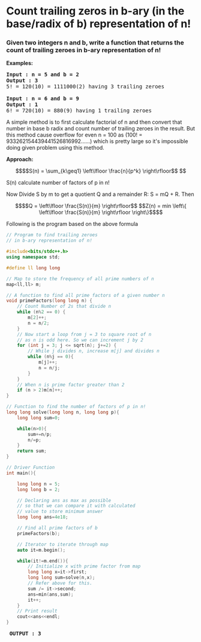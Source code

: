 # Count trailing zeros in b-ary (in the base/radix of b) representation of n!

### Given two integers n and b, write a function that returns the count of trailing zeroes in b-ary representation of n!

**Examples:**

<pre>
<strong>Input : n = 5 and b = 2</strong> 
<strong>Output : 3</strong>
5! = 120(10) = 1111000(2) having 3 trailing zeroes

<strong>Input : n = 6 and b = 9</strong>
<strong>Output : 1</strong>
6! = 720(10) = 880(9) having 1 trailing zeroes
</pre>

A simple method is to first calculate factorial of n and then convert that number in base b radix and count number of trailing zeroes in the result.
But this method cause overflow for even n = 100 as 
(100! = 933262154439441526816992......) which is pretty large so it's impossible doing given problem using this method.

**Approach:**
```math
$$S(n) = \sum_{k\geq1} \left\lfloor  \frac{n}{p^k} \right\rfloor$$ 
```
S(n) calculate number of factors of p in n!

Now Divide S by m to get a quotient Q and a remainder R: S = mQ + R. Then
```math
$$Q = \left\lfloor \frac{S(n)}{m} \right\rfloor$$
$$Z(n) = min \left\{ \left\lfloor \frac{S(n)}{m} \right\rfloor \right\}$$
```
Following is the program based on the above formula

```c++
// Program to find trailing zeroes
// in b-ary representation of n!

#include<bits/stdc++.h>
using namespace std;

#define ll long long

// Map to store the frequency of all prime numbers of n
map<ll,ll> m;

// A function to find all prime factors of a given number n
void primeFactors(long long n) {
    // Count Number of 2s that divide n
    while (n%2 == 0) { 
        m[2]++; 
        n = n/2; 
    }
    // Now start a loop from j = 3 to square root of n
    // as n is odd here. So we can increment j by 2
    for (int j = 3; j <= sqrt(n); j+=2) {
        // While j divides n, increase m[j] and divides n
        while (n%j == 0){ 
            m[j]++;
            n = n/j; 
        }
    }
    // When n is prime factor greater than 2
    if (n > 2)m[n]++;
}

// Function to find the number of factors of p in n!
long long solve(long long n, long long p){
    long long sum=0;

    while(n>0){
        sum+=n/p;
        n/=p;
    }
    return sum;
}

// Driver Function
int main(){

    long long n = 5;
    long long b = 2;

    // Declaring ans as max as possible
    // so that we can compare it with calculated
    // value to store minimum answer
    long long ans=4e18;

    // Find all prime factors of b
    primeFactors(b);

    // Iterator to iterate through map
    auto it=m.begin();

    while(it!=m.end()){
        // Initialize x with prime factor from map
        long long x=it->first;
        long long sum=solve(n,x);
        // Refer above for this.
        sum /= it->second;
        ans=min(ans,sum);
        it++;
    }
    // Print result
    cout<<ans<<endl;  
}
```

<pre>
<strong> OUTPUT : 3</strong>
</pre>
